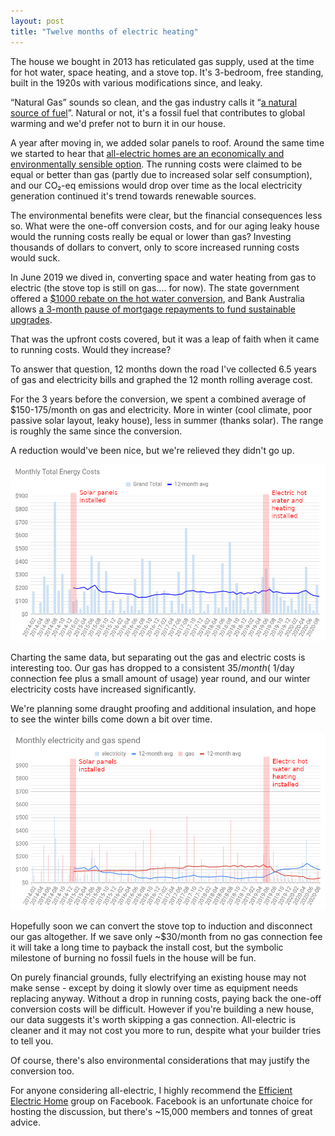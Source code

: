 ```yaml
---
layout: post
title: "Twelve months of electric heating"
---
```


The house we bought in 2013 has reticulated gas supply, used at the time for
hot water, space heating, and a stove top. It's 3-bedroom, free standing, built
in the 1920s with various modifications since, and leaky.

“Natural Gas” sounds so clean, and the gas industry calls it “[a natural source
of fuel](https://www.australiangasnetworks.com.au/gas-explained/about-natural-gas)”.
Natural or not, it's a fossil fuel that contributes to global warming and we'd
prefer not to burn it in our house.

A year after moving in, we added solar panels to roof. Around the same time we
started to hear that [all-electric homes are an economically and
environmentally sensible option](https://renew.org.au/renew-magazine/efficient-homes/gas-versus-electricity/).
The running costs were claimed to be equal or better than gas (partly due to
increased solar self consumption), and our CO₂-eq emissions would drop over
time as the local electricity generation continued it's trend towards renewable
sources.

The environmental benefits were clear, but the financial consequences less so.
What were the one-off conversion costs, and for our aging leaky house would the
running costs really be equal or lower than gas? Investing thousands of dollars
to convert, only to score increased running costs would suck.

In June 2019 we dived in, converting space and water heating from gas to
electric (the stove top is still on gas.... for now). The state government
offered a [$1000 rebate on the hot water conversion](https://www.solar.vic.gov.au/solar-hot-water-rebate), and Bank
Australia allows [a 3-month pause of mortgage repayments to fund sustainable upgrades](https://www.bankaust.com.au/personal/borrow/home-loan-hub/buying/ecopause/).

That was the upfront costs covered, but it was a leap of faith when it came to
running costs. Would they increase?

To answer that question, 12 months down the road I've collected 6.5 years of
gas and electricity bills and graphed the 12 month rolling average cost.

For the 3 years before the conversion, we spent a combined average of
$150-175/month on gas and electricity. More in winter (cool climate, poor
passive solar layout, leaky house), less in summer (thanks solar). The range is
roughly the same since the conversion.

A reduction would've been nice, but we're relieved they didn't go up.

![all-energy-costs](/images/energy-12-months.png)

Charting the same data, but separating out the gas and electric costs is
interesting too. Our gas has dropped to a consistent $35/month (~$1/day
connection fee plus a small amount of usage) year round, and our winter
electricity costs have increased significantly.

We're planning some draught proofing and additional insulation, and hope to see
the winter bills come down a bit over time.

![split-energy-costs](/images/gas-electric-12-months.png)

Hopefully soon we can convert the stove top to induction and disconnect our gas
altogether. If we save only ~$30/month from no gas connection fee it will take
a long time to payback the install cost, but the symbolic milestone of burning
no fossil fuels in the house will be fun.

On purely financial grounds, fully electrifying an existing house may not
make sense - except by doing it slowly over time as equipment needs replacing
anyway. Without a drop in running costs, paying back the one-off conversion
costs will be difficult. However if you're building a new house, our data
suggests it's worth skipping a gas connection. All-electric is cleaner and it
may not cost you more to run, despite what your builder tries to tell you.

Of course, there's also environmental considerations that may justify the
conversion too.

For anyone considering all-electric, I highly recommend the [Efficient
Electric Home](https://www.facebook.com/groups/MyEfficientElectricHome) group
on Facebook. Facebook is an unfortunate choice for hosting the discussion, but
there's ~15,000 members and tonnes of great advice.
